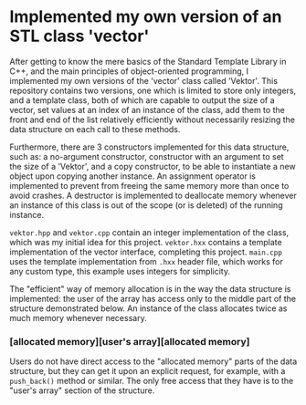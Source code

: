 # Implemented my own version of an STL class 'vector'
After getting to know the mere basics of the Standard Template Library in C++, and the main principles of object-oriented programming, I implemented my own versions of the 'vector' class called 'Vektor'. This repository contains two versions, one which is limited to store only integers, and a template class, both of which are capable to output the size of a vector, set values at an index of an instance of the class, add them to the front and end of the list relatively efficiently without necessarily resizing the data structure on each call to these methods.<br>

Furthermore, there are 3 constructors implemented for this data structure, such as: a no-argument constructor, constructor with an argument to set the size of a 'Vektor', and a copy constructor, to be able to instantiate a new object upon copying another instance. An assignment operator is implemented to prevent from freeing the same memory more than once to avoid crashes. A destructor is implemented to deallocate memory whenever an instance of this class is out of the scope (or is deleted) of the running instance.<br>

`vektor.hpp` and `vektor.cpp` contain an integer implementation of the class, which was my initial idea for this project.
`vektor.hxx` contains a template implementation of the vector interface, completing this project.
`main.cpp` uses the template implementation from `.hxx` header file, which works for any custom type, this example uses integers for simplicity.

The "efficient" way of memory allocation is in the way the data structure is implemented: the user of the array has access only to the middle part of the structure demonstrated below. An instance of the class allocates twice as much memory whenever necessary.

### [allocated memory][user's array][allocated memory]

Users do not have direct access to the "allocated memory" parts of the data structure, but they can get it upon an explicit request, for example, with a `push_back()` method or similar. The only free access that they have is to the "user's array" section of the structure.